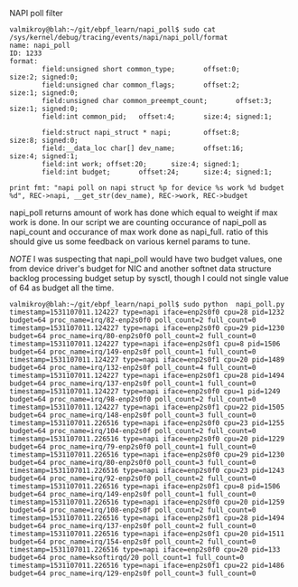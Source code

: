 NAPI poll filter
```
valmikroy@blah:~/git/ebpf_learn/napi_poll$ sudo cat  /sys/kernel/debug/tracing/events/napi/napi_poll/format
name: napi_poll
ID: 1233
format:
        field:unsigned short common_type;       offset:0;       size:2; signed:0;
        field:unsigned char common_flags;       offset:2;       size:1; signed:0;
        field:unsigned char common_preempt_count;       offset:3;       size:1; signed:0;
        field:int common_pid;   offset:4;       size:4; signed:1;

        field:struct napi_struct * napi;        offset:8;       size:8; signed:0;
        field:__data_loc char[] dev_name;       offset:16;      size:4; signed:1;
        field:int work; offset:20;      size:4; signed:1;
        field:int budget;       offset:24;      size:4; signed:1;

print fmt: "napi poll on napi struct %p for device %s work %d budget %d", REC->napi, __get_str(dev_name), REC->work, REC->budget
```

napi_poll returns amount of work has done which equal to weight if max work is done. In our script we are counting occurance of napi_poll as napi_count and occurance of max work done as napi_full. ratio of this should give us some feedback on various kernel params to tune.

_NOTE_ I was suspecting that napi_poll would have two budget values, one from device driver's budget for NIC and another softnet data structure backlog processing budget setup by sysctl, though I could not single value of 64 as budget all the time.


```
valmikroy@blah:~/git/ebpf_learn/napi_poll$ sudo python  napi_poll.py
timestamp=1531107011.124227 type=napi iface=enp2s0f0 cpu=28 pid=1232 budget=64 proc_name=irq/82-enp2s0f0 poll_count=2 full_count=0
timestamp=1531107011.124227 type=napi iface=enp2s0f0 cpu=29 pid=1230 budget=64 proc_name=irq/80-enp2s0f0 poll_count=2 full_count=0
timestamp=1531107011.124227 type=napi iface=enp2s0f1 cpu=8 pid=1506 budget=64 proc_name=irq/149-enp2s0f poll_count=1 full_count=0
timestamp=1531107011.124227 type=napi iface=enp2s0f1 cpu=20 pid=1489 budget=64 proc_name=irq/132-enp2s0f poll_count=4 full_count=0
timestamp=1531107011.124227 type=napi iface=enp2s0f1 cpu=28 pid=1494 budget=64 proc_name=irq/137-enp2s0f poll_count=1 full_count=0
timestamp=1531107011.124227 type=napi iface=enp2s0f0 cpu=1 pid=1249 budget=64 proc_name=irq/98-enp2s0f0 poll_count=2 full_count=0
timestamp=1531107011.124227 type=napi iface=enp2s0f1 cpu=22 pid=1505 budget=64 proc_name=irq/148-enp2s0f poll_count=3 full_count=0
timestamp=1531107011.226516 type=napi iface=enp2s0f0 cpu=23 pid=1255 budget=64 proc_name=irq/104-enp2s0f poll_count=2 full_count=0
timestamp=1531107011.226516 type=napi iface=enp2s0f0 cpu=20 pid=1229 budget=64 proc_name=irq/79-enp2s0f0 poll_count=1 full_count=0
timestamp=1531107011.226516 type=napi iface=enp2s0f0 cpu=29 pid=1230 budget=64 proc_name=irq/80-enp2s0f0 poll_count=3 full_count=0
timestamp=1531107011.226516 type=napi iface=enp2s0f0 cpu=23 pid=1243 budget=64 proc_name=irq/92-enp2s0f0 poll_count=2 full_count=0
timestamp=1531107011.226516 type=napi iface=enp2s0f1 cpu=8 pid=1506 budget=64 proc_name=irq/149-enp2s0f poll_count=1 full_count=0
timestamp=1531107011.226516 type=napi iface=enp2s0f0 cpu=20 pid=1259 budget=64 proc_name=irq/108-enp2s0f poll_count=2 full_count=0
timestamp=1531107011.226516 type=napi iface=enp2s0f1 cpu=28 pid=1494 budget=64 proc_name=irq/137-enp2s0f poll_count=2 full_count=0
timestamp=1531107011.226516 type=napi iface=enp2s0f1 cpu=20 pid=1511 budget=64 proc_name=irq/154-enp2s0f poll_count=2 full_count=0
timestamp=1531107011.226516 type=napi iface=enp2s0f0 cpu=20 pid=133 budget=64 proc_name=ksoftirqd/20 poll_count=1 full_count=0
timestamp=1531107011.226516 type=napi iface=enp2s0f1 cpu=22 pid=1486 budget=64 proc_name=irq/129-enp2s0f poll_count=3 full_count=0
```
